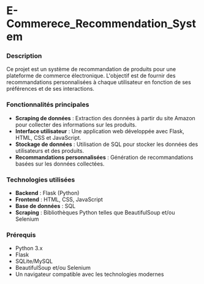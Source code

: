 # E-Commerece_Recommendation_System

### Description
Ce projet est un système de recommandation de produits pour une plateforme de commerce électronique. L'objectif est de fournir des recommandations personnalisées à chaque utilisateur en fonction de ses préférences et de ses interactions.

### Fonctionnalités principales
- **Scraping de données** : Extraction des données à partir du site Amazon pour collecter des informations sur les produits.
- **Interface utilisateur** : Une application web développée avec Flask, HTML, CSS et JavaScript.
- **Stockage de données** : Utilisation de SQL pour stocker les données des utilisateurs et des produits.
- **Recommandations personnalisées** : Génération de recommandations basées sur les données collectées.

### Technologies utilisées
- **Backend** : Flask (Python)
- **Frontend** : HTML, CSS, JavaScript
- **Base de données** : SQL
- **Scraping** : Bibliothèques Python telles que BeautifulSoup et/ou Selenium

### Prérequis
- Python 3.x
- Flask
- SQLite/MySQL
- BeautifulSoup et/ou Selenium
- Un navigateur compatible avec les technologies modernes



